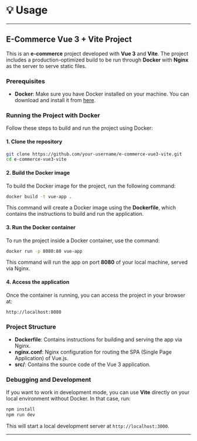 # 💡 Usage
---

## E-Commerce Vue 3 + Vite Project

This is an **e-commerce** project developed with **Vue 3** and **Vite**. The project includes a production-optimized build to be run through **Docker** with **Nginx** as the server to serve static files.

### Prerequisites

- **Docker**: Make sure you have Docker installed on your machine. You can download and install it from [here](https://www.docker.com/get-started).

### Running the Project with Docker

Follow these steps to build and run the project using Docker:

#### 1. Clone the repository

```bash
git clone https://github.com/your-username/e-commerce-vue3-vite.git
cd e-commerce-vue3-vite
```

#### 2. Build the Docker image

To build the Docker image for the project, run the following command:

```bash
docker build -t vue-app .
```

This command will create a Docker image using the **Dockerfile**, which contains the instructions to build and run the application.

#### 3. Run the Docker container

To run the project inside a Docker container, use the command:

```bash
docker run -p 8080:80 vue-app
```

This command will run the app on port **8080** of your local machine, served via Nginx.

#### 4. Access the application

Once the container is running, you can access the project in your browser at:

```
http://localhost:8080
```

### Project Structure

- **Dockerfile**: Contains instructions for building and serving the app via Nginx.
- **nginx.conf**: Nginx configuration for routing the SPA (Single Page Application) of Vue.js.
- **src/**: Contains the source code of the Vue 3 application.

### Debugging and Development

If you want to work in development mode, you can use **Vite** directly on your local environment without Docker. In that case, run:

```bash
npm install
npm run dev
```

This will start a local development server at `http://localhost:3000`.

---



